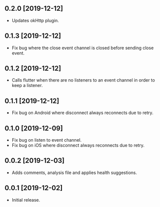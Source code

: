 ## 0.2.0 [2019-12-12]

* Updates okHttp plugin.

## 0.1.3 [2019-12-12]

* Fix bug where the close event channel is closed before sending close event.

## 0.1.2 [2019-12-12]

* Calls flutter when there are no listeners to an event channel in order to keep a listener.

## 0.1.1 [2019-12-12]

* Fix bug on Android where disconnect always reconnects due to retry.

## 0.1.0 [2019-12-09]

* Fix bug on listen to event channel.
* Fix bug on iOS where disconnect always reconnects due to retry.

## 0.0.2 [2019-12-03]

* Adds comments, analysis file and applies health suggestions.

## 0.0.1 [2019-12-02]

* Initial release.
